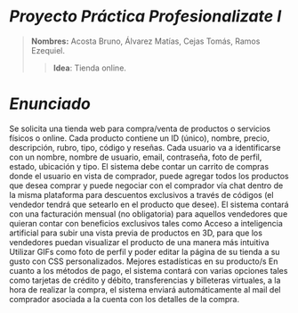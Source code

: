 # *Proyecto Práctica Profesionalizate I*

> **Nombres:** Acosta Bruno, Álvarez Matías, Cejas Tomás, Ramos Ezequiel. 
>> **Idea**: Tienda online.
# *Enunciado*

Se solicita una tienda web para compra/venta de productos o servicios físicos o online. Cada producto contiene un ID (único), nombre, precio, descripción, rubro, tipo, código y reseñas. Cada usuario va a identificarse con un nombre, nombre de usuario, email, contraseña, foto de perfil, estado, ubicación y tipo. El sistema debe contar un carrito de compras donde el usuario en vista de comprador, puede agregar todos los productos que desea comprar y puede negociar con el comprador vía chat dentro de la misma plataforma para descuentos exclusivos a través de códigos (el vendedor tendrá que setearlo en el producto que desee).
El sistema contará con una facturación mensual (no obligatoria) para aquellos vendedores que quieran contar con beneficios exclusivos tales como
Acceso a inteligencia artificial para subir una vista previa de productos en 3D, para que los vendedores puedan visualizar el producto de una manera más intuitiva
Utilizar GIFs como foto de perfil y poder editar la página de su tienda a su gusto con CSS personalizados.
Mejores estadísticas en su producto/s
En cuanto a los métodos de pago, el sistema contará con varias opciones tales como tarjetas de crédito y débito, transferencias y billeteras virtuales, a la hora de realizar la compra, el sistema enviará automáticamente al mail del comprador asociada a la cuenta con los detalles de la compra. 

